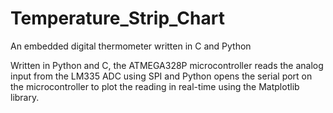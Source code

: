 # Temperature_Strip_Chart

An embedded digital thermometer written in C and Python



Written in Python and C, the ATMEGA328P microcontroller reads the analog input from the LM335 ADC using SPI and Python opens the serial port on the microcontroller to plot the reading in real-time using the Matplotlib library.
